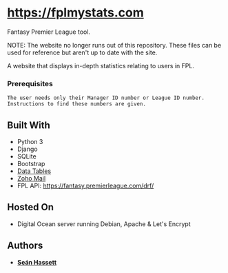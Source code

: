 # https://fplmystats.com
Fantasy Premier League tool.

NOTE: The website no longer runs out of this repository. These files can be used for reference but aren't up to date with the site.

A website that displays in-depth statistics relating to users in FPL.

### Prerequisites

```
The user needs only their Manager ID number or League ID number. Instructions to find these numbers are given.
```

## Built With

* Python 3
* Django
* SQLite
* Bootstrap
* [Data Tables](https://datatables.net)
* [Zoho Mail](https://www.zoho.eu/mail/)
* FPL API: https://fantasy.premierleague.com/drf/

## Hosted On

* Digital Ocean server running Debian, Apache & Let's Encrypt

## Authors

* **[Seán Hassett](https://github.com/Sean-Hassett)**
